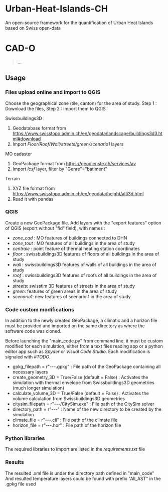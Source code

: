# Urban-Heat-Islands-CH
An open-source framework for the quantification of Urban Heat Islands based on Swiss open-data
# CAD-O

> ...
## Usage
### Files upload online and import to QGIS
Choose the geographical zone (tile, canton) for the area of study. Step 1 : Download the files, Step 2 : Import them to QGIS

Swissbuildings3D : 
1. Geodatabase format from https://www.swisstopo.admin.ch/en/geodata/landscape/buildings3d3.html#download
2. Import *Floor/Roof/Wall/streets/green/scenario1* layers

MO cadaster
1. GeoPackage format from https://geodienste.ch/services/av
2. Import *lcsf* layer, filter by "Genre"="batiment"

Terrain
1. XYZ file format from https://www.swisstopo.admin.ch/en/geodata/height/alti3d.html
2. Read it with pandas

### QGIS
Create a new GeoPackage file. Add layers with the "export features" option of QGIS (export without "fid" field), with names :
- *zone_cad* : MO features of buildings connected to DHN
- *zone_tout* : MO features of all buildings in the area of study
- *centrale* : point feature of thermal heating station coordinates
- *floor* : swissbuildings3D features of floors of all buildings in the area of study
- *wall* : swissbuildings3D features of walls of all buildings in the area of study
- *roof* : swissbuildings3D features of roofs of all buildings in the area of study
- *streets*: swisstlm 3D features of streets in the area of study
- *green*: features of green areas in the area of study
- *scenario1*: new features of scenario 1 in the area of study

### Code custom modifications
In addition to the newly created GeoPackage, a climatic and a horizon file must be provided and imported on the same directory as where the software code was cloned.

Before launching the "main_code.py" from command line, it must be custom modified for each simulation, either from a text files reading app or a python editor app such as *Spyder* or *Visual Code Studio*.
Each modification is signaled with *#TODO*.
- gpkg_filepath = r"---.gpkg" : File path of the GeoPackage containing all necessary layers
- create_geometry_3D = True/False (default = False) : Activates the simulation with thermal envelope from Swissbuildings3D geometries (much longer simulation)
- calculate_volume_3D = True/False (default = False) : Activates the volume calculation from Swissbuildings3D geometries
- citysim_filepath = r"---/CitySim.exe" : File path of the CitySim solver
- directory_path = r"---" : Name of the new directory to be created by the simulation
- climate_file = r"---.cli" : File path of the climate file
- horizon_file = r"---.hor" : File path of the horizon file

### Python libraries
The required libraries to import are listed in the *requirements.txt* file

### Results
The resulted .xml file is under the directory path defined in "main_code"
And resulted temperature layers could be found with prefix "All_AST" in the .gpkg file used

